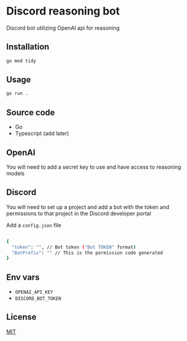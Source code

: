 # Discord reasoning bot

Discord bot utilizing OpenAI api for reasoning

## Installation

```bash
go mod tidy
```

## Usage

```bash
go run .
```

## Source code
- Go
- Typescript (add later)

## OpenAI
You will need to add a secret key to use and have access to reasoning models

## Discord
You will need to set up a project and add a bot with the token and permissions to that project in the Discord developer portal

Add a `config.json` file
```bash

{
  "token": "", // Bot token ("Bot TOKEN" format)
  "BotPrefix": "" // This is the permission code generated
}
```

## Env vars
- `OPENAI_API_KEY`
- `DISCORD_BOT_TOKEN`

## License

[MIT](https://choosealicense.com/licenses/mit/)
